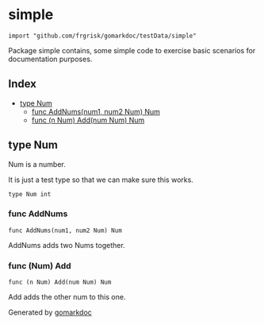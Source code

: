 <!-- Code generated by gomarkdoc. DO NOT EDIT -->

# simple

	import "github.com/frgrisk/gomarkdoc/testData/simple"

Package simple contains, some simple code to exercise basic scenarios for documentation purposes.

## Index

- [type Num](<#Num>)
  - [func AddNums\(num1, num2 Num\) Num](<#AddNums>)
  - [func \(n Num\) Add\(num Num\) Num](<#Num.Add>)


<a name="Num"></a>
## type Num

Num is a number.

It is just a test type so that we can make sure this works.

	type Num int

<a name="AddNums"></a>
### func AddNums

	func AddNums(num1, num2 Num) Num

AddNums adds two Nums together.

<a name="Num.Add"></a>
### func \(Num\) Add

	func (n Num) Add(num Num) Num

Add adds the other num to this one.

Generated by [gomarkdoc](<https://github.com/frgrisk/gomarkdoc>)
